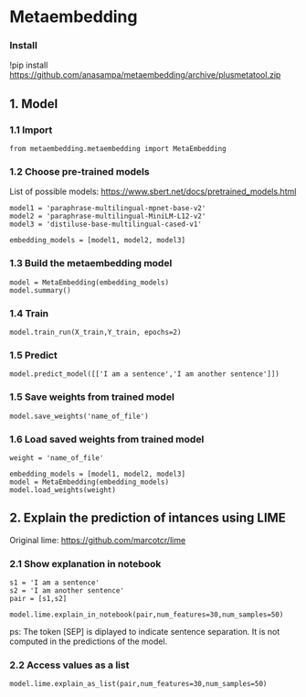 # Metaembedding

### Install
!pip install https://github.com/anasampa/metaembedding/archive/plusmetatool.zip

## 1. Model

### 1.1 Import
```
from metaembedding.metaembedding import MetaEmbedding
```


### 1.2 Choose pre-trained models 

List of possible models: https://www.sbert.net/docs/pretrained_models.html

```
model1 = 'paraphrase-multilingual-mpnet-base-v2' 
model2 = 'paraphrase-multilingual-MiniLM-L12-v2' 
model3 = 'distiluse-base-multilingual-cased-v1' 

embedding_models = [model1, model2, model3]
```

### 1.3 Build the metaembedding model
```
model = MetaEmbedding(embedding_models)
model.summary()
```

### 1.4 Train
```
model.train_run(X_train,Y_train, epochs=2)
```

### 1.5 Predict
```
model.predict_model([['I am a sentence','I am another sentence']])
```

### 1.5 Save weights from trained model
```
model.save_weights('name_of_file')
```

### 1.6 Load saved weights from trained model 

```
weight = 'name_of_file'

embedding_models = [model1, model2, model3]
model = MetaEmbedding(embedding_models)
model.load_weights(weight)
```

## 2. Explain the prediction of intances using LIME

Original lime: https://github.com/marcotcr/lime

### 2.1 Show explanation in notebook
```
s1 = 'I am a sentence'
s2 = 'I am another sentence'
pair = [s1,s2]

model.lime.explain_in_notebook(pair,num_features=30,num_samples=50)
```
ps: The token [SEP] is diplayed to indicate sentence separation. It is not computed in the predictions of the model.  

### 2.2 Access values as a list
```
model.lime.explain_as_list(pair,num_features=30,num_samples=50)
```

